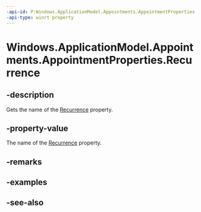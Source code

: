 ----api-id: P:Windows.ApplicationModel.Appointments.AppointmentProperties.Recurrence
-api-type: winrt property
---<!-- Property syntaxpublic string Recurrence { get; }--># Windows.ApplicationModel.Appointments.AppointmentProperties.Recurrence## -descriptionGets the name of the [Recurrence](appointment_recurrence.md) property.## -property-valueThe name of the [Recurrence](appointment_recurrence.md) property.## -remarks## -examples## -see-also